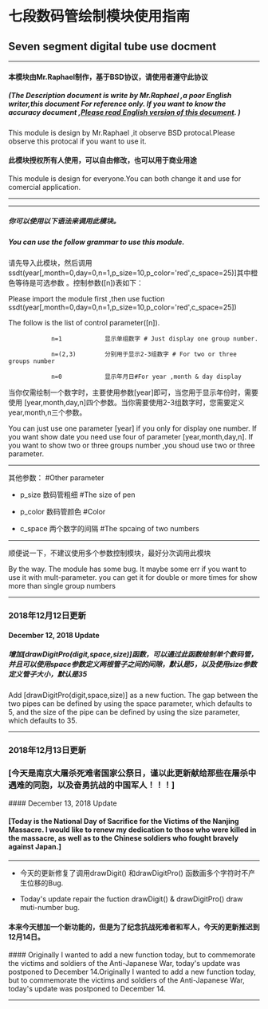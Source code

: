 # 七段数码管绘制模块使用指南

## Seven segment digital tube use docment

* * *

#### 本模块由Mr.Raphael制作，基于BSD协议，请使用者遵守此协议

##### (The Description document is write by Mr.Raphael ,a poor English writer,this document For reference only. If you want to know the accuracy document ,[Please read English version of this document](). )

This module is design by Mr.Raphael ,it observe BSD protocal.Please observe this protocal if you want to use it.

#### 此模块授权所有人使用，可以自由修改，也可以用于商业用途

This module is design for everyone.You can both change it and use for comercial application.

* * *

* * *

##### 你可以使用以下语法来调用此模块。

##### You can use the follow grammar to use this module.

请先导入此模块，然后调用ssdt(year[,month=0,day=0,n=1,p_size=10,p_color='red',c_space=25)]其中橙色等待是可选参数 。控制参数([n])表如下：

Please import the module first ,then use fuction ssdt(year[,month=0,day=0,n=1,p_size=10,p_color='red',c_space=25])

The follow is the list of control parameter([n]).

```
            n=1            显示单组数字 # Just display one group number.

            n=(2,3)        分别用于显示2-3组数字 # For two or three groups number

            n=0            显示年月日#For year ,month & day display                              
```

当你仅需绘制一个数字时，主要使用参数[year]即可，当您用于显示年份时，需要使用 [year,month,day,n]四个参数。当你需要使用2-3组数字时，您需要定义year,month,n三个参数。

You can just use one parameter [year] if you only for display one number. If you want show date you need use four of parameter [year,month,day,n]. If you want to show two or three groups number ,you shoud use two or three parameter.

* * *

其他参数： #Other parameter

-   p_size 数码管粗细 #The size of pen
    
-   p_color 数码管颜色 #Color
    
-   c_space 两个数字的间隔 #The spcaing of two numbers
    

* * *

顺便说一下，不建议使用多个参数控制模块，最好分次调用此模块

By the way. The module has some bug. It maybe some err if you want to use it with mult-parameter. you can get it for double or more times for show more than single group numbers

* * *

### 2018年12月12日更新

#### December 12, 2018 Update

##### 增加[drawDigitPro(digit,space,size)]函数，可以通过此函数绘制单个数码管，并且可以使用space参数定义两根管子之间的间隙，默认是5，以及使用size参数定义管子大小，默认是35

Add [drawDigitPro(digit,space,size)] as a new fuction. The gap between the two pipes can be defined by using the space parameter, which defaults to 5, and the size of the pipe can be defined by using the size parameter, which defaults to 35.

* * *

### 2018年12月13日更新

### [今天是南京大屠杀死难者国家公祭日，谨以此更新献给那些在屠杀中遇难的同胞，以及奋勇抗战的中国军人！！！]

#### December 13, 2018 Update

#### [Today is the National Day of Sacrifice for the Victims of the Nanjing Massacre. I would like to renew my dedication to those who were killed in the massacre, as well as to the Chinese soldiers who fought bravely against Japan.]

* * *

-   今天的更新修复了调用drawDigit() 和drawDigitPro() 函数画多个字符时不产生位移的Bug.
    
-   Today's update repair the fuction drawDigit() & drawDigitPro() draw muti-number bug.
    

#### 本来今天想加一个新功能的，但是为了纪念抗战死难者和军人，今天的更新推迟到12月14日。

#### Originally I wanted to add a new function today, but to commemorate the victims and soldiers of the Anti-Japanese War, today's update was postponed to December 14.Originally I wanted to add a new function today, but to commemorate the victims and soldiers of the Anti-Japanese War, today's update was postponed to December 14.

* * *
